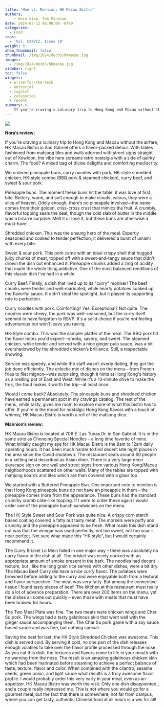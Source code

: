 ```yaml
---
title: 'Man vs. Mannion: HK Macau Bistro'
authors:
    - Nora Xiao, Tom Mannion
date: 2024-03-12 08:00:00 -0700
categories:
  - Food
tags:
  - 'Vol. CXXVII, Issue 19'
weight: 0
show_thumbnail: false
thumbnail: /img/2024/dec03/hkmacau.jpg
images:
  - /img/2024/dec03/hkmacau.jpg
sidebar: right
toc: false
widgets:
  - write-for-the-tech
  - editorial
  - taglist
  - categories
  - recent
summary: >-
    If you're craving a culinary trip to Hong Kong and Macau without the airfare, HK Macau Bistro in San Gabriel offers a flavor-packed detour. With tables fashioned from mahjong tiles and walls adorned with street signs straight out of Kowloon, the vibe here screams retro nostalgia with a side of quirky charm. The food? A mixed bag of divine delights and comforting mediocrity.
---
```


![](/img/2024/dec03/hkmacau.jpg)

**Nora’s review:**

If you're craving a culinary trip to Hong Kong and Macau without the airfare, HK Macau Bistro in San Gabriel offers a flavor-packed detour. With tables fashioned from mahjong tiles and walls adorned with street signs straight out of Kowloon, the vibe here screams retro nostalgia with a side of quirky charm. The food? A mixed bag of divine delights and comforting mediocrity.

We ordered pineapple buns, curry noodles with pork, HK-style shredded chicken, HK-style combo (BBQ pork & steamed chicken), curry beef, and sweet & sour pork.

Pineapple buns. The moment these buns hit the table, it was love at first bite. Buttery, warm, and soft enough to make clouds jealous, they were a slice of heaven. Oddly enough, there’s no pineapple involved—the name comes from their golden, criss-cross crust that mimics the fruit. A crumbly, flavorful topping seals the deal, though the cold slab of butter in the middle was a bizarre surprise. Melt it or lose it, but these buns are otherwise a must-have.

Shredded chicken. This was the unsung hero of the meal. Expertly seasoned and cooked to tender perfection, it delivered a burst of umami with every bite.

Sweet & sour pork. This pork came with an ideal crispy shell that hugged juicy chunks of meat, topped off with a sweet-and-tangy sauce that didn't drown the dish but enhanced it. Pineapple chunks added a zing of acidity that made the whole thing addictive. One of the most balanced renditions of this classic dish I’ve had in a while.

Curry Beef. Finally, a dish that lived up to its "curry" moniker! The beef chunks were tender and well-marinated, while hearty potatoes soaked up the flavorful sauce. It didn’t steal the spotlight, but it played its supporting role to perfection.

Curry noodles with pork. Comforting? Yes. Exceptional? Not quite. The noodles were chewy, the pork was well-seasoned, but the curry itself seemed to have forgotten to RSVP. It's a solid choice if you're not feeling adventurous but won’t leave you raving.

HK-Style combo. This was the sampler platter of the meal. The BBQ pork hit the flavor notes you'd expect—smoky, savory, and sweet. The steamed chicken, while tender and served with a nice ginger pulp sauce, was a bit overshadowed by the shredded chicken’s brilliance. Still, a respectable showing.

Service was speedy, and while the staff wasn’t overly doting, they got the job done efficiently. The eclectic mix of dishes on the menu—from French fries to filet mignon—was surprising, though it hints at Hong Kong's history as a melting pot of East and West. While it’s a 10-minute drive to make the trek, the food makes it worth the trip—at least once.

Would I come back? Absolutely. The pineapple buns and shredded chicken have earned a permanent spot in my cravings catalog. The rest of the menu, while tasty, gives me room to explore more of what this bistro has to offer. If you're in the mood for nostalgic Hong Kong flavors with a touch of whimsy, HK Macau Bistro is worth a roll of the mahjong dice.

**Mannion’s review:**

HK Macau Bistro is located at 708 E. Las Tunas Dr. in San Gabriel. It is in the same strip as Chonqing Special Noodles – a long time favorite of mine. What initially caught my eye for HK Macau Bistro is the 8am to 12am daily operating hours. It has been much harder to find decent late night places in the area since the Covid shutdown. The restaurant seats around 60 people in a setting best described as Asian diner. There is a very large neon skyscape sign on one wall and street signs from various Hong Kong/Macau neighborhoods scattered on other walls. Many of the tables are topped with mahjong boards and tiles which are then covered with a glass top.

We started with a Buttered Pineapple Bun. One important note to mention is that Hong Kong pineapple buns do not have an pineapple in them – the pineapple comes more from the appearance. These buns had the standard crunchy crumb cake-like topping. If I were to order these again I would order one of the pineapple bunch sandwiches on the menu.

The HK Style Sweet and Sour Pork was quite nice. A crispy corn starch based coating covered a fatty but tasty meat. The morsels were puffy and crunchy and the pineapple appeared to be fresh. What made this dish stand out was that the vinegar was used perfectly, not too sweet, not too sour – near perfect. Not sure what made this “HK style”, but I would certainly recommend it.

The Curry Brisket Lo Mein failed in one major way – there was absolutely no curry flavor in the dish at all. The brisket was nicely cooked with an appropriate amount of smoke present in the bark. The noodles had decent texture, but , like the long grain rice served with other dishes, were a bit dry. The Macau Beef Curry did have a nice curry flavor. The potatoes were browned before adding to the curry and were enjoyable both from a textural and flavor perspective. The meat was very fatty. But among the connective tissue I found tasty pieces of beef. The kitchen at this restaurant must really do a lot of advance preparation. There are over 200 items on the menu, yet the dishes all come out quickly – even those with meats that must have been braised for hours.

The Two Meat Plate was fine. The two meats were chicken wings and Char Su pork. The wings had a tasty gelatinous skin that went well with the ginger sauce accompanying them. The Char Su pork game with a soy sauce based sauce and was fine, but nothing special.

Saving the best for last, the HK Style Shredded Chicken was awesome. This dish is served cold. By serving it cold, no one part of the dish releases enough volatiles to take over the flavor profile processed through the nose. As you eat this dish, the textures and flavors come to life in your mouth with no warning from the nose. The result is an amazing gelatinous chicken skin which had been marinated before steaming to achieve a perfect balance of taste, texture, flavor and color. When combined with the cilantro, sesame seeds, green onion, and light sauce what results is a truly awesome flavor profile. I would probably order this very early in your meal, even as an appetizer. HK Macau Bistro was worth the visit. Only one dish disappointed , and a couple really impressed me. This is not where you would go for a gourmet meal, but the fact that there is somewhere, not far from campus, where you can get tasty, authentic Chinese food at all hours is a win for all!
